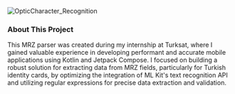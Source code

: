 ![OpticCharacter_Recognition](https://github.com/user-attachments/assets/dd0cb043-d6c3-46d6-8082-bf49d7f63f53)



### About This Project

This MRZ parser was created during my internship at Turksat, where I gained valuable experience in developing performant and accurate mobile applications using Kotlin and Jetpack Compose. I focused on building a robust solution for extracting data from MRZ fields, particularly for Turkish identity cards, by optimizing the integration of ML Kit's text recognition API and utilizing regular expressions for precise data extraction and validation.


